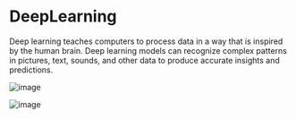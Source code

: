 # DeepLearning

Deep learning teaches computers to process data in a way that is inspired by the human brain. Deep learning models can recognize complex patterns in pictures, text, sounds, and other data to produce accurate insights and predictions.

![image](https://github.com/AvantiBuche/DeepLearning/assets/127451991/573f56d0-d3bf-42dc-9285-0f2b9e1aa2e1)

![image](https://github.com/AvantiBuche/DeepLearning/assets/127451991/bd995015-e57c-43a1-8760-7240611fb665)
